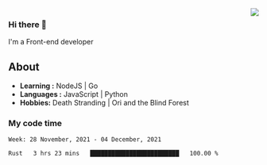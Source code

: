 <img align='right' src="https://github-readme-stats.vercel.app/api?username=strugglebak&show_icons=true">

### Hi there 👋

I'm a Front-end developer

## About

-  **Learning :** NodeJS | Go
-  **Languages :** JavaScript | Python
-  **Hobbies:** Death Stranding | Ori and the Blind Forest

### My code time

<!--START_SECTION:waka-->
```text
Week: 28 November, 2021 - 04 December, 2021

Rust   3 hrs 23 mins   █████████████████████████   100.00 % 
```
<!--END_SECTION:waka-->
